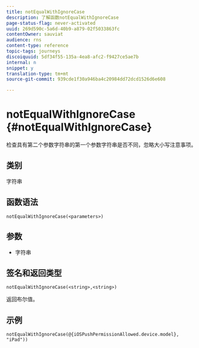 ```yaml
---
title: notEqualWithIgnoreCase
description: 了解函数notEqualWithIgnoreCase
page-status-flag: never-activated
uuid: 269d590c-5a6d-40b9-a879-02f5033863fc
contentOwner: sauviat
audience: rns
content-type: reference
topic-tags: journeys
discoiquuid: 5df34f55-135a-4ea8-afc2-f9427ce5ae7b
internal: n
snippet: y
translation-type: tm+mt
source-git-commit: 939cde1f30a946ba4c20984dd72dcd1526d6e608

---
```



# notEqualWithIgnoreCase {#notEqualWithIgnoreCase}

检查具有第二个参数字符串的第一个参数字符串是否不同，忽略大小写注意事项。

## 类别

字符串

## 函数语法

`notEqualWithIgnoreCase(<parameters>)`

## 参数

* 字符串

## 签名和返回类型

`notEqualWithIgnoreCase(<string>,<string>)`

返回布尔值。

## 示例

`notEqualWithIgnoreCase(@{iOSPushPermissionAllowed.device.model}, "iPad"))`
